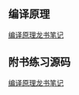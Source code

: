 ## 编译原理
 
[编译原理龙书笔记](https://github.com/Peefy/CompileDragonBook.Cpp/blob/master/doc/NOTE.md)

## 附书练习源码 

[编译原理龙书笔记](https://github.com/Peefy/CompileDragonBook.Cpp/blob/master/src)


